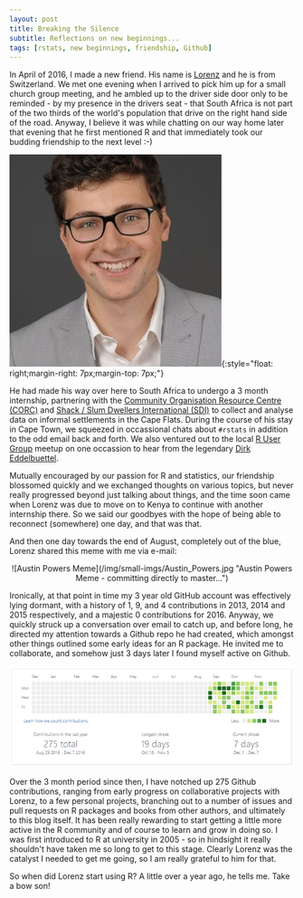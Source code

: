 ```yaml
---
layout: post
title: Breaking the Silence
subtitle: Reflections on new beginnings...
tags: [rstats, new beginnings, friendship, Github]
---
```


In April of 2016, I made a new friend. His name is 
[Lorenz](https://lorenzwalthert.github.io/) and he is from Switzerland. We met 
one evening when I arrived to pick him up for a small church group meeting, and 
he ambled up to the driver side door only to be reminded - by my presence in the 
drivers seat - that South Africa is not part of the two thirds of the world's 
population that drive on the right hand side of the road. Anyway, I believe it 
was while chatting on our way home later that evening that he first mentioned R 
and that immediately took our budding friendship to the next level :-)

![Lorenz Walthert - the legend himself!](/img/small-imgs/Lorenz.jpg "Lorenz Walthert - the legend himself!"){:style="float: right;margin-right: 7px;margin-top: 7px;"}

He had made his way over here to South Africa to undergo a 3 month internship, 
partnering with the 
[Community Organisation Resource Centre (CORC)](http://sasdialliance.org.za/about/corc/) 
and [Shack / Slum Dwellers International (SDI)](http://knowyourcity.info/who-is-sdi/about-us/)
to collect and analyse data on informal settlements in the Cape Flats. During 
the course of his stay in Cape Town, we squeezed in occassional chats about 
`#rstats` in addition to the odd email back and forth. We also ventured out to 
the local [R User Group](https://caperuser.wordpress.com/) meetup on one occassion 
to hear from the legendary [Dirk Eddelbuettel](http://dirk.eddelbuettel.com/).

Mutually encouraged by our passion for R and statistics, our friendship 
blossomed quickly and we exchanged thoughts on various topics, but never really 
progressed beyond just talking about things, and the time soon came when Lorenz 
was due to move on to Kenya to continue with another internship there. So we 
said our goodbyes with the hope of being able to reconnect (somewhere) one day, 
and that was that.

And then one day towards the end of August, completely out of the blue, Lorenz 
shared this meme with me via e-mail:  

<div style="text-align:center" markdown="1">
![Austin Powers Meme](/img/small-imgs/Austin_Powers.jpg "Austin Powers Meme - committing directly to master...")
</div>

Ironically, at that point in time my 3 year old GitHub account was effectively 
lying dormant, with a history of 1, 9, and 4 contributions in 2013, 2014 and 
2015 respectively, and a majestic 0 contributions for 2016. Anyway, we quickly 
struck up a conversation over email to catch up, and before long, he directed my 
attention towards a Github repo he had created, which amongst other things 
outlined some early ideas for an R package. He invited me to collaborate, and 
somehow just 3 days later I found myself active on Github.

![My 2016 Github contributions](/img/small-imgs/2016_Github_Contributions.PNG "My 2016 Github Contributions")

Over the 3 month period since then, I have notched up 275 Github contributions, 
ranging from early progress on collaborative projects with Lorenz, to a few 
personal projects, branching out to a number of issues and pull requests on R 
packages and books from other authors, and ultimately to this blog itself. It 
has been really rewarding to start getting a little more active in the R 
community and of course to learn and grow in doing so. I was first introduced to 
R at university in 2005 - so in hindsight it really shouldn't have taken me so 
long to get to this stage. Clearly Lorenz was the catalyst I needed to get me 
going, so I am really grateful to him for that.

So when did Lorenz start using R? A little over a year ago, he tells me. Take a 
bow son!